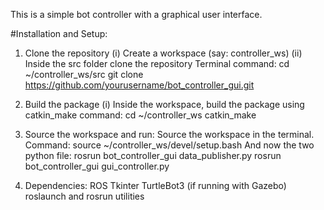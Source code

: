 This is a simple bot controller with a graphical user interface. 

#Installation and Setup:
1. Clone the repository
  (i) Create a workspace (say: controller_ws)
  (ii) Inside the src folder clone the repository
  Terminal command:
    cd ~/controller_ws/src
    git clone https://github.com/yourusername/bot_controller_gui.git

2. Build the package
   (i) Inside the workspace, build the package using catkin_make command:
       cd ~/controller_ws
       catkin_make

3. Source the workspace and run:
   Source the workspace in the terminal. Command:
     source ~/controller_ws/devel/setup.bash
   And now the two python file:
     rosrun bot_controller_gui data_publisher.py
     rosrun bot_controller_gui gui_controller.py

4. Dependencies:
    ROS
    Tkinter
    TurtleBot3 (if running with Gazebo)
    roslaunch and rosrun utilities
